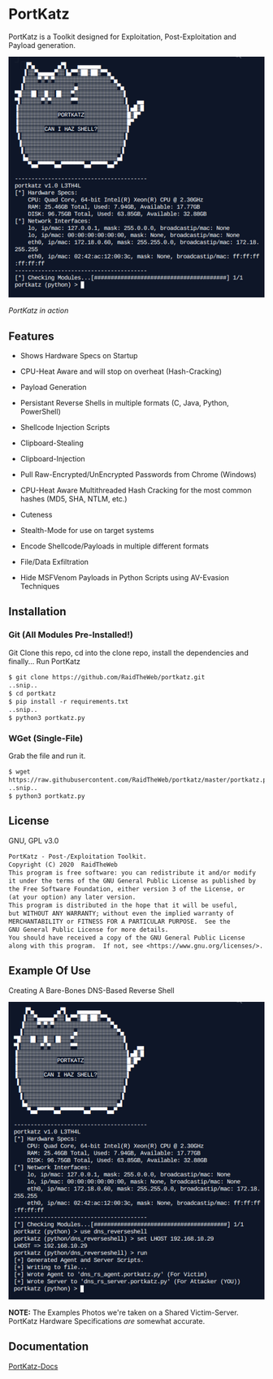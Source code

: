 # PortKatz

PortKatz is a Toolkit designed for Exploitation, Post-Exploitation and Payload generation.

![PortKatz](./images/1.png)

*PortKatz in action*

## Features

- Shows Hardware Specs on Startup

- CPU-Heat Aware and will stop on overheat (Hash-Cracking)

- Payload Generation

- Persistant Reverse Shells in multiple formats (C, Java, Python, PowerShell)

- Shellcode Injection Scripts

- Clipboard-Stealing

- Clipboard-Injection

- Pull Raw-Encrypted/UnEncrypted Passwords from Chrome (Windows)

- CPU-Heat Aware Multithreaded Hash Cracking for the most common hashes (MD5, SHA, NTLM, etc.)

- Cuteness

- Stealth-Mode for use on target systems

- Encode Shellcode/Payloads in multiple different formats

- File/Data Exfiltration

- Hide MSFVenom Payloads in Python Scripts using AV-Evasion Techniques

## Installation

### Git (All Modules Pre-Installed!)

Git Clone this repo, cd into the clone repo, install the dependencies and finally... Run PortKatz
```
$ git clone https://github.com/RaidTheWeb/portkatz.git
..snip..
$ cd portkatz
$ pip install -r requirements.txt
..snip..
$ python3 portkatz.py
```

### WGet (Single-File)

Grab the file and run it.

```
$ wget https://raw.githubusercontent.com/RaidTheWeb/portkatz/master/portkatz.py
..snip..
$ python3 portkatz.py
```

## License

GNU, GPL v3.0

```
PortKatz - Post-/Exploitation Toolkit.
Copyright (C) 2020  RaidTheWeb
This program is free software: you can redistribute it and/or modify
it under the terms of the GNU General Public License as published by
the Free Software Foundation, either version 3 of the License, or
(at your option) any later version.
This program is distributed in the hope that it will be useful,
but WITHOUT ANY WARRANTY; without even the implied warranty of
MERCHANTABILITY or FITNESS FOR A PARTICULAR PURPOSE.  See the
GNU General Public License for more details.
You should have received a copy of the GNU General Public License
along with this program.  If not, see <https://www.gnu.org/licenses/>.
```


## Example Of Use

Creating A Bare-Bones DNS-Based Reverse Shell

![dns_reverseshell](./images/2.png)

**NOTE:** The Examples Photos we're taken on a Shared Victim-Server. PortKatz Hardware Specifications *are* somewhat accurate.

## Documentation

[PortKatz-Docs](https://github.com/RaidTheWeb/portkatz/wiki)
